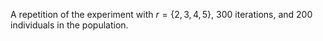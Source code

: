 A repetition of the experiment with $r=\{2,3,4,5\}$, 300 iterations, and 200 individuals in the population.
